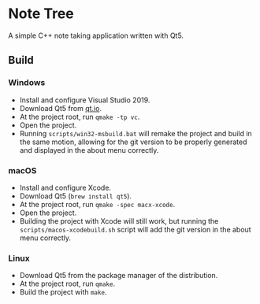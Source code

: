 # Note Tree
A simple C++ note taking application written with Qt5.

## Build
### Windows
- Install and configure Visual Studio 2019.
- Download Qt5 from [qt.io](https://qt.io/download).
- At the project root, run `qmake -tp vc`.
- Open the project.
- Running `scripts/win32-msbuild.bat` will remake the project and build in the same motion, allowing for the git version to be properly generated and displayed in the about menu correctly.

### macOS
- Install and configure Xcode.
- Download Qt5 (`brew install qt5`).
- At the project root, run `qmake -spec macx-xcode`.
- Open the project.
- Building the project with Xcode will still work, but running the `scripts/macos-xcodebuild.sh` script will add the git version in the about menu correctly.

### Linux
- Download Qt5 from the package manager of the distribution.
- At the project root, run `qmake`.
- Build the project with `make`.
